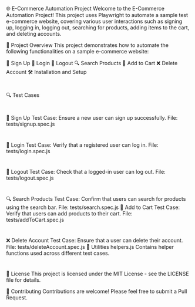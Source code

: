 🌐 E-Commerce Automation Project
Welcome to the E-Commerce Automation Project! This project uses Playwright to automate a sample test e-commerce website, covering various user interactions such as signing up, logging in, logging out, searching for products, adding items to the cart, and deleting accounts.

🚀 Project Overview
This project demonstrates how to automate the following functionalities on a sample e-commerce website:

📝 Sign Up
🔐 Login
🚪 Logout
🔍 Search Products
🛒 Add to Cart
❌ Delete Account
🛠️ Installation and Setup
#
🔍 Test Cases
#
📝 Sign Up
Test Case: Ensure a new user can sign up successfully.
File: tests/signup.spec.js
#
🔐 Login
Test Case: Verify that a registered user can log in.
File: tests/login.spec.js
#
🚪 Logout
Test Case: Check that a logged-in user can log out.
File: tests/logout.spec.js
#
🔍 Search Products
Test Case: Confirm that users can search for products using the search bar.
File: tests/search.spec.js
🛒 Add to Cart
Test Case: Verify that users can add products to their cart.
File: tests/addToCart.spec.js
#
❌ Delete Account
Test Case: Ensure that a user can delete their account.
File: tests/deleteAccount.spec.js
🧩 Utilities
helpers.js
Contains helper functions used across different test cases.
#
📜 License
This project is licensed under the MIT License - see the LICENSE file for details.

🤝 Contributing
Contributions are welcome! Please feel free to submit a Pull Request.
